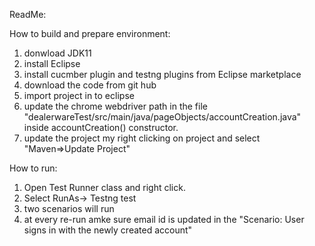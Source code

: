 ReadMe: 

How to build and prepare environment:
1. donwload JDK11
2. install Eclipse 
3. install cucmber plugin and testng plugins from Eclipse marketplace  
4. download the code from git hub
5. import project in to eclipse 
6. update the chrome webdriver path in the file "dealerwareTest/src/main/java/pageObjects/accountCreation.java" inside accountCreation() constructor.
7. update the project my right clicking on project and select "Maven=>Update Project" 

How to run:
1. Open Test Runner class and right click.
2. Select RunAs-> Testng test
3. two scenarios will run
4. at every re-run amke sure email id is updated in the "Scenario: User signs in with the newly created account"
